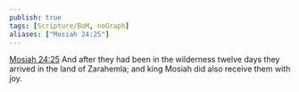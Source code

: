 ```yaml
---
publish: true
tags: [Scripture/BoM, noGraph]
aliases: ["Mosiah 24:25"]
---
```

[Mosiah 24:25](https://churchofjesuschrist.org/study/scriptures/bofm/mosiah/24?lang=eng&id=p25#p25) And after they had been in the wilderness twelve days they arrived in the land of Zarahemla; and king Mosiah did also receive them with joy.




